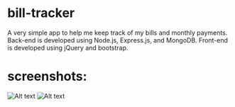 # bill-tracker
A very simple app to help me keep track of my bills and monthly payments. Back-end is developed using Node.js, Express.js, and MongoDB. Front-end is developed using jQuery and bootstrap.

# screenshots:
![Alt text](/relative/screenshots/index_view.png?raw=true "Index View")
![Alt text](/relative/screenshots/add_view.png?raw=true "Add View")


